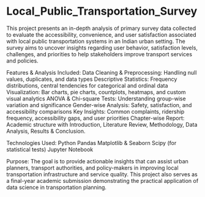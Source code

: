 # Local_Public_Transportation_Survey
This project presents an in-depth analysis of primary survey data collected to evaluate the accessibility, convenience, and user satisfaction associated with local public transportation systems in an Indian urban setting. The survey aims to uncover insights regarding user behavior, satisfaction levels, challenges, and priorities to help stakeholders improve transport services and policies.

Features & Analysis Included:
Data Cleaning & Preprocessing: Handling null values, duplicates, and data types
Descriptive Statistics: Frequency distributions, central tendencies for categorical and ordinal data
Visualization: Bar charts, pie charts, countplots, heatmaps, and custom visual analytics
ANOVA & Chi-square Tests: Understanding group-wise variation and significance
Gender-wise Analysis: Safety, satisfaction, and accessibility comparisons
Key Insights: Common complaints, ridership frequency, accessibility gaps, and user priorities
Chapter-wise Report: Academic structure with Introduction, Literature Review, Methodology, Data Analysis, Results & Conclusion.

Technologies Used:
Python
Pandas
Matplotlib & Seaborn
Scipy (for statistical tests)
Jupyter Notebook

 Purpose:
The goal is to provide actionable insights that can assist urban planners, transport authorities, and policy-makers in improving local transportation infrastructure and service quality. This project also serves as a final-year academic submission demonstrating the practical application of data science in transportation planning.
